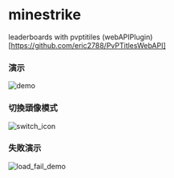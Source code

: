 # minestrike
leaderboards with pvptitiles
(webAPIPlugin)[https://github.com/eric2788/PvPTitlesWebAPI]

### 演示
![demo](https://cdn.discordapp.com/attachments/509943641679331328/533719101466607616/f77250387276fe42feeb60dd8543ff2e.png)

### 切換頭像模式
![switch_icon](https://i.gyazo.com/563617016a859ee356dc87da3c0e1cec.gif)


### 失敗演示
![load_fail_demo](https://gyazo.com/a8a5fefcb32516a82b997a9159f26a53.gif)
